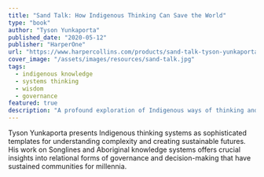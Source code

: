 ```yaml
---
title: "Sand Talk: How Indigenous Thinking Can Save the World"
type: "book"
author: "Tyson Yunkaporta"
published_date: "2020-05-12"
publisher: "HarperOne"
url: "https://www.harpercollins.com/products/sand-talk-tyson-yunkaporta"
cover_image: "/assets/images/resources/sand-talk.jpg"
tags:
  - indigenous knowledge
  - systems thinking
  - wisdom
  - governance
featured: true
description: "A profound exploration of Indigenous ways of thinking and being that offers crucial insights for addressing contemporary challenges. Through Aboriginal knowledge systems, Yunkaporta presents alternative ways of seeing and shaping the world."
---
```


Tyson Yunkaporta presents Indigenous thinking systems as sophisticated templates for understanding complexity and creating sustainable futures. His work on Songlines and Aboriginal knowledge systems offers crucial insights into relational forms of governance and decision-making that have sustained communities for millennia.